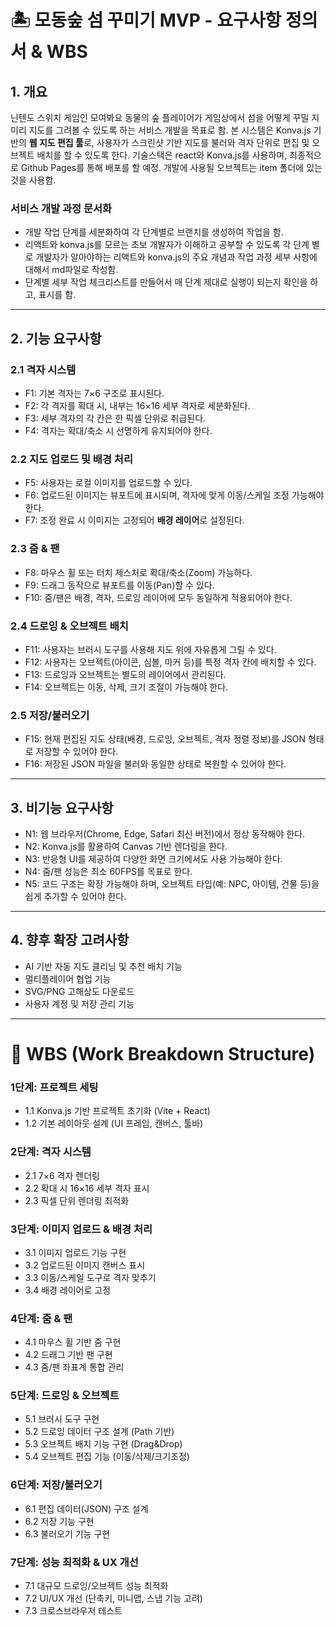 # 🏝 모동숲 섬 꾸미기 MVP - 요구사항 정의서 & WBS

## 1. 개요
닌텐도 스위치 게임인 모여봐요 동물의 숲 플레이어가 게임상에서 섬을 어떻게 꾸밀 지 미리 지도를 그려볼 수 있도록 하는 서비스 개발을 목표로 함.
본 시스템은 Konva.js 기반의 **웹 지도 편집 툴**로, 사용자가 스크린샷 기반 지도를 불러와 격자 단위로 편집 및 오브젝트 배치를 할 수 있도록 한다.
기술스택은 react와 Konva.js를 사용하며, 최종적으로 Github Pages를 통해 배포를 할 예정.
개발에 사용될 오브젝트는 item 폴더에 있는 것을 사용함.

### 서비스 개발 과정 문서화
- 개발 작업 단계를 세분화하여 각 단계별로 브랜치를 생성하여 작업을 함.
- 리액트와 konva.js를 모르는 초보 개발자가 이해하고 공부할 수 있도록 각 단계 별로 개발자가 알아야하는 리액트와 konva.js의 주요 개념과 작업 과정 세부 사항에 대해서 md파일로 작성함.
- 단계별 세부 작업 체크리스트를 만들어서 매 단계 제대로 실행이 되는지 확인을 하고, 표시를 함.

---

## 2. 기능 요구사항

### 2.1 격자 시스템
- F1: 기본 격자는 7×6 구조로 표시된다.
- F2: 각 격자를 확대 시, 내부는 16×16 세부 격자로 세분화된다.
- F3: 세부 격자의 각 칸은 한 픽셀 단위로 취급된다.
- F4: 격자는 확대/축소 시 선명하게 유지되어야 한다.

### 2.2 지도 업로드 및 배경 처리
- F5: 사용자는 로컬 이미지를 업로드할 수 있다.
- F6: 업로드된 이미지는 뷰포트에 표시되며, 격자에 맞게 이동/스케일 조정 가능해야 한다.
- F7: 조정 완료 시 이미지는 고정되어 **배경 레이어**로 설정된다.

### 2.3 줌 & 팬
- F8: 마우스 휠 또는 터치 제스처로 확대/축소(Zoom) 가능하다.
- F9: 드래그 동작으로 뷰포트를 이동(Pan)할 수 있다.
- F10: 줌/팬은 배경, 격자, 드로잉 레이어에 모두 동일하게 적용되어야 한다.

### 2.4 드로잉 & 오브젝트 배치
- F11: 사용자는 브러시 도구를 사용해 지도 위에 자유롭게 그릴 수 있다.
- F12: 사용자는 오브젝트(아이콘, 심볼, 마커 등)를 특정 격자 칸에 배치할 수 있다.
- F13: 드로잉과 오브젝트는 별도의 레이어에서 관리된다.
- F14: 오브젝트는 이동, 삭제, 크기 조절이 가능해야 한다.

### 2.5 저장/불러오기
- F15: 현재 편집된 지도 상태(배경, 드로잉, 오브젝트, 격자 정렬 정보)를 JSON 형태로 저장할 수 있어야 한다.
- F16: 저장된 JSON 파일을 불러와 동일한 상태로 복원할 수 있어야 한다.

---

## 3. 비기능 요구사항
- N1: 웹 브라우저(Chrome, Edge, Safari 최신 버전)에서 정상 동작해야 한다.
- N2: Konva.js를 활용하여 Canvas 기반 렌더링을 한다.
- N3: 반응형 UI를 제공하여 다양한 화면 크기에서도 사용 가능해야 한다.
- N4: 줌/팬 성능은 최소 60FPS를 목표로 한다.
- N5: 코드 구조는 확장 가능해야 하며, 오브젝트 타입(예: NPC, 아이템, 건물 등)을 쉽게 추가할 수 있어야 한다.

---

## 4. 향후 확장 고려사항
- AI 기반 자동 지도 클리닝 및 추천 배치 기능
- 멀티플레이어 협업 기능
- SVG/PNG 고해상도 다운로드
- 사용자 계정 및 저장 관리 기능

---

# 📌 WBS (Work Breakdown Structure)

### 1단계: 프로젝트 세팅
- 1.1 Konva.js 기반 프로젝트 초기화 (Vite + React)
- 1.2 기본 레이아웃 설계 (UI 프레임, 캔버스, 툴바)

### 2단계: 격자 시스템
- 2.1 7×6 격자 렌더링
- 2.2 확대 시 16×16 세부 격자 표시
- 2.3 픽셀 단위 렌더링 최적화

### 3단계: 이미지 업로드 & 배경 처리
- 3.1 이미지 업로드 기능 구현
- 3.2 업로드된 이미지 캔버스 표시
- 3.3 이동/스케일 도구로 격자 맞추기
- 3.4 배경 레이어로 고정

### 4단계: 줌 & 팬
- 4.1 마우스 휠 기반 줌 구현
- 4.2 드래그 기반 팬 구현
- 4.3 줌/팬 좌표계 통합 관리

### 5단계: 드로잉 & 오브젝트
- 5.1 브러시 도구 구현
- 5.2 드로잉 데이터 구조 설계 (Path 기반)
- 5.3 오브젝트 배치 기능 구현 (Drag&Drop)
- 5.4 오브젝트 편집 기능 (이동/삭제/크기조정)

### 6단계: 저장/불러오기
- 6.1 편집 데이터(JSON) 구조 설계
- 6.2 저장 기능 구현
- 6.3 불러오기 기능 구현

### 7단계: 성능 최적화 & UX 개선
- 7.1 대규모 드로잉/오브젝트 성능 최적화
- 7.2 UI/UX 개선 (단축키, 미니맵, 스냅 기능 고려)
- 7.3 크로스브라우저 테스트
